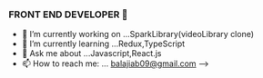 ### FRONT END DEVELOPER 👋


- 🔭 I’m currently working on ...SparkLibrary(videoLibrary clone) 
- 🌱 I’m currently learning ...Redux,TypeScript
- 💬 Ask me about ...Javascript,React.js
- 📫 How to reach me: ... balajiab09@gmail.com
-->
